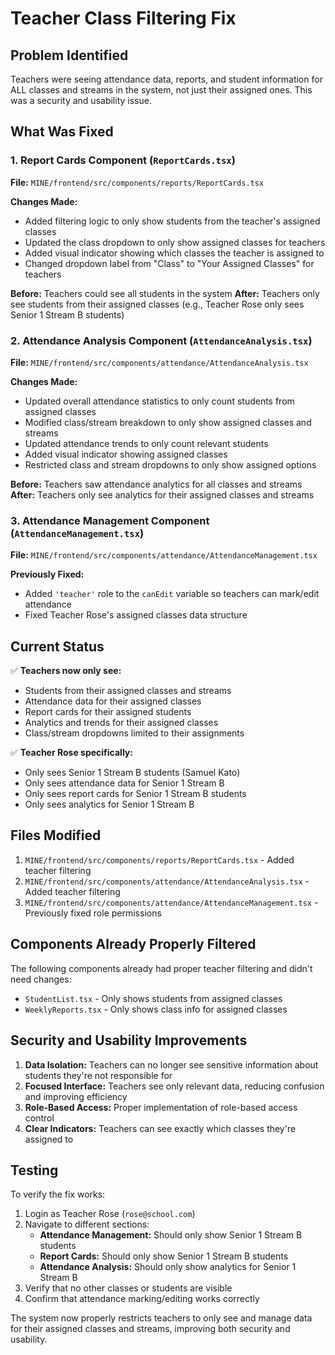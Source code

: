 # Teacher Class Filtering Fix

## Problem Identified

Teachers were seeing attendance data, reports, and student information for ALL classes and streams in the system, not just their assigned ones. This was a security and usability issue.

## What Was Fixed

### 1. Report Cards Component (`ReportCards.tsx`)
**File:** `MINE/frontend/src/components/reports/ReportCards.tsx`

**Changes Made:**
- Added filtering logic to only show students from the teacher's assigned classes
- Updated the class dropdown to only show assigned classes for teachers
- Added visual indicator showing which classes the teacher is assigned to
- Changed dropdown label from "Class" to "Your Assigned Classes" for teachers

**Before:** Teachers could see all students in the system
**After:** Teachers only see students from their assigned classes (e.g., Teacher Rose only sees Senior 1 Stream B students)

### 2. Attendance Analysis Component (`AttendanceAnalysis.tsx`)
**File:** `MINE/frontend/src/components/attendance/AttendanceAnalysis.tsx`

**Changes Made:**
- Updated overall attendance statistics to only count students from assigned classes
- Modified class/stream breakdown to only show assigned classes and streams
- Updated attendance trends to only count relevant students
- Added visual indicator showing assigned classes
- Restricted class and stream dropdowns to only show assigned options

**Before:** Teachers saw attendance analytics for all classes and streams
**After:** Teachers only see analytics for their assigned classes and streams

### 3. Attendance Management Component (`AttendanceManagement.tsx`)
**File:** `MINE/frontend/src/components/attendance/AttendanceManagement.tsx`

**Previously Fixed:**
- Added `'teacher'` role to the `canEdit` variable so teachers can mark/edit attendance
- Fixed Teacher Rose's assigned classes data structure

## Current Status

✅ **Teachers now only see:**
- Students from their assigned classes and streams
- Attendance data for their assigned classes
- Report cards for their assigned students
- Analytics and trends for their assigned classes
- Class/stream dropdowns limited to their assignments

✅ **Teacher Rose specifically:**
- Only sees Senior 1 Stream B students (Samuel Kato)
- Only sees attendance data for Senior 1 Stream B
- Only sees report cards for Senior 1 Stream B students
- Only sees analytics for Senior 1 Stream B

## Files Modified

1. `MINE/frontend/src/components/reports/ReportCards.tsx` - Added teacher filtering
2. `MINE/frontend/src/components/attendance/AttendanceAnalysis.tsx` - Added teacher filtering
3. `MINE/frontend/src/components/attendance/AttendanceManagement.tsx` - Previously fixed role permissions

## Components Already Properly Filtered

The following components already had proper teacher filtering and didn't need changes:
- `StudentList.tsx` - Only shows students from assigned classes
- `WeeklyReports.tsx` - Only shows class info for assigned classes

## Security and Usability Improvements

1. **Data Isolation:** Teachers can no longer see sensitive information about students they're not responsible for
2. **Focused Interface:** Teachers see only relevant data, reducing confusion and improving efficiency
3. **Role-Based Access:** Proper implementation of role-based access control
4. **Clear Indicators:** Teachers can see exactly which classes they're assigned to

## Testing

To verify the fix works:
1. Login as Teacher Rose (`rose@school.com`)
2. Navigate to different sections:
   - **Attendance Management:** Should only show Senior 1 Stream B students
   - **Report Cards:** Should only show Senior 1 Stream B students
   - **Attendance Analysis:** Should only show analytics for Senior 1 Stream B
3. Verify that no other classes or students are visible
4. Confirm that attendance marking/editing works correctly

The system now properly restricts teachers to only see and manage data for their assigned classes and streams, improving both security and usability.

